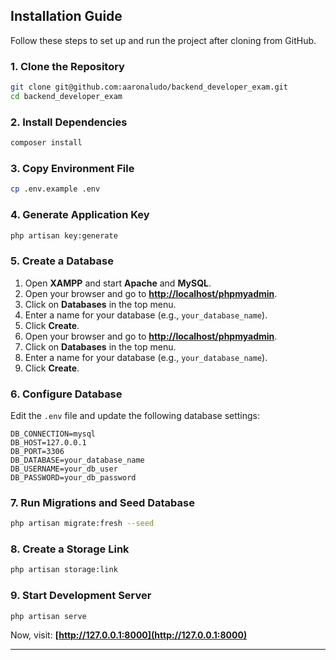 ## Installation Guide

Follow these steps to set up and run the project after cloning from GitHub.

### 1. Clone the Repository
```bash
git clone git@github.com:aaronaludo/backend_developer_exam.git
cd backend_developer_exam
```

### 2. Install Dependencies
```bash
composer install
```

### 3. Copy Environment File
```bash
cp .env.example .env
```

### 4. Generate Application Key
```bash
php artisan key:generate
```

### 5. Create a Database
1. Open **XAMPP** and start **Apache** and **MySQL**.
2. Open your browser and go to **[http://localhost/phpmyadmin](http://localhost/phpmyadmin)**.
3. Click on **Databases** in the top menu.
4. Enter a name for your database (e.g., `your_database_name`).
5. Click **Create**.
1. Open your browser and go to **[http://localhost/phpmyadmin](http://localhost/phpmyadmin)**.
2. Click on **Databases** in the top menu.
3. Enter a name for your database (e.g., `your_database_name`).
4. Click **Create**.

### 6. Configure Database  
Edit the `.env` file and update the following database settings:

```
DB_CONNECTION=mysql
DB_HOST=127.0.0.1
DB_PORT=3306
DB_DATABASE=your_database_name
DB_USERNAME=your_db_user
DB_PASSWORD=your_db_password
```

### 7. Run Migrations and Seed Database
```bash
php artisan migrate:fresh --seed
```

### 8. Create a Storage Link
```bash
php artisan storage:link
```

### 9. Start Development Server
```bash
php artisan serve
```
Now, visit: **[http://127.0.0.1:8000](http://127.0.0.1:8000)**

---
